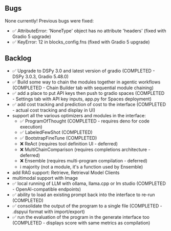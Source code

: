## Bugs
None currently! Previous bugs were fixed:
- ✅ AttributeError: 'NoneType' object has no attribute 'headers' (fixed with Gradio 5 upgrade)
- ✅ KeyError: 12 in blocks_config.fns (fixed with Gradio 5 upgrade)

## Backlog
- ✅ Upgrade to DSPy 3.0 and latest version of gradio (COMPLETED - DSPy 3.0.3, Gradio 5.48.0)
- ✅ Build some way to chain the modules together in agentic workflows (COMPLETED - Chain Builder tab with sequential module chaining)
- ✅ add a place to put API keys then push to gradio spaces (COMPLETED - Settings tab with API key inputs, app.py for Spaces deployment)
- ✅ add cost tracking and prediction of cost to the interface (COMPLETED - actual cost tracking and display in UI)
- support all the various optimizers and modules in the interface:
    - ✅ ProgramOfThought (COMPLETED - requires deno for code execution)
    - ✅ LabeledFewShot (COMPLETED)
    - ✅ BootstrapFineTune (COMPLETED)
    - ❌ ReAct (requires tool definition UI - deferred)
    - ❌ MultiChainComparison (requires completions architecture - deferred)
    - ❌ Ensemble (requires multi-program compilation - deferred)
    - ℹ️ majority (not a module, it's a function used by Ensemble)
- add RAG support: Retrieve, Retrieval Model Clients
- multimodal support with Image
- ✅ local running of LLM with ollama, llama.cpp or lm studio (COMPLETED - OpenAI-compatible endpoints)
- ✅ ability to load an existing prompt back into the interface to re-run (COMPLETED)
- ✅ consolidate the output of the program to a single file (COMPLETED - .dspyui format with import/export)
- ✅ run the evaluation of the program in the generate interface too (COMPLETED - displays score with same metrics as compilation)